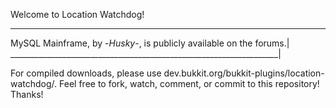 Welcome to Location Watchdog!
___________________________________________________________________
MySQL Mainframe, by -_Husky_-, is publicly available on the forums.|
___________________________________________________________________|

For compiled downloads, please use dev.bukkit.org/bukkit-plugins/location-watchdog/.
Feel free to fork, watch, comment, or commit to this repository! Thanks!